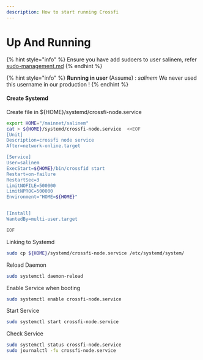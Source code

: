 ```yaml
---
description: How to start running Crossfi
---
```


# Up And Running

{%  hint style="info" %}
Ensure you have add sudoers to user salinem, refer [sudo-management.md](../../../security/sudo-management.md "mention")
{%  endhint %}

{%  hint style="info" %}
**Running in user** (Assume) : _salinem_ We never used this username in our production !
{%  endhint %}

#### Create Systemd

Create file in ${HOME}/systemd/crossfi-node.service

```bash
export HOME="/mainnet/salinem"
cat > ${HOME}/systemd/crossfi-node.service  <<EOF
[Unit]
Description=crossfi node service
After=network-online.target

[Service]
User=salinem
ExecStart=${HOME}/bin/crossfid start 
Restart=on-failure
RestartSec=3
LimitNOFILE=500000
LimitNPROC=500000
Environment="HOME=${HOME}"


[Install]
WantedBy=multi-user.target

EOF
```

Linking to Systemd

```bash
sudo cp ${HOME}/systemd/crossfi-node.service /etc/systemd/system/
```

Reload Daemon

```bash
sudo systemctl daemon-reload
```

Enable Service when booting

```bash
sudo systemctl enable crossfi-node.service
```

Start Service

```bash
sudo systemctl start crossfi-node.service
```

Check Service

```bash
sudo systemctl status crossfi-node.service
sudo journalctl -fu crossfi-node.service
```
